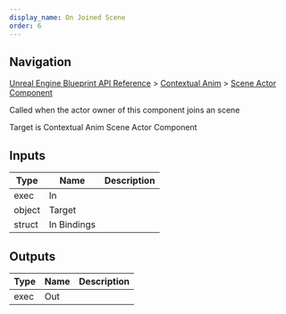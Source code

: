 ```yaml
---
display_name: On Joined Scene
order: 6
---
```

## Navigation

[Unreal Engine Blueprint API Reference](https://dev.epicgames.com/documentation/en-us/unreal-engine/BlueprintAPI) > [Contextual Anim](https://dev.epicgames.com/documentation/en-us/unreal-engine/BlueprintAPI/ContextualAnim) > [Scene Actor Component](https://dev.epicgames.com/documentation/en-us/unreal-engine/BlueprintAPI/ContextualAnim/SceneActorComponent)

Called when the actor owner of this component joins an scene

Target is Contextual Anim Scene Actor Component

## Inputs

| Type | Name | Description |
| --- | --- | --- |
| exec | In |  |
| object | Target |  |
| struct | In Bindings |  |

## Outputs

| Type | Name | Description |
| --- | --- | --- |
| exec | Out |  |

